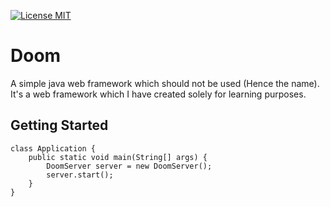 <p align="left">
  <a href="https://choosealicense.com/licenses/mit/">
    <img alt="License MIT" src="https://img.shields.io/badge/license-MIT-blue.svg">
  </a>
</p>

# Doom
A simple java web framework which should not be used (Hence the name). It's a web framework which I have created solely for learning purposes.

## Getting Started
```
class Application {
    public static void main(String[] args) {
        DoomServer server = new DoomServer();
        server.start();
    }
}

```
